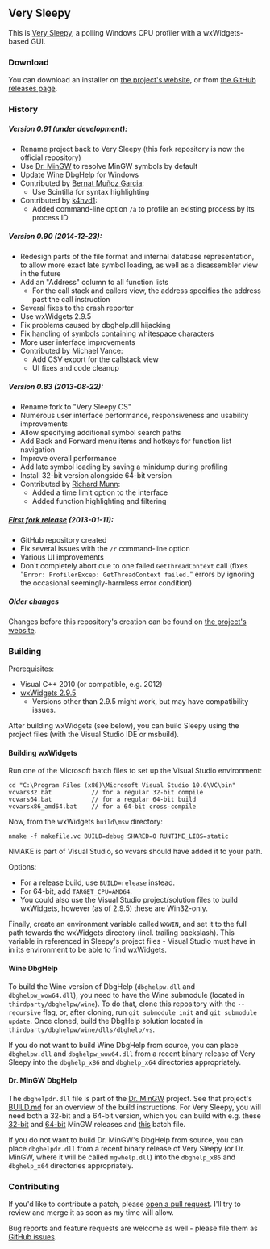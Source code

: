 ﻿Very Sleepy
-----------

This is [Very Sleepy](http://www.codersnotes.com/sleepy), a polling Windows CPU profiler with a wxWidgets-based GUI.

### Download

You can download an installer on [the project's website](http://www.codersnotes.com/sleepy), or from [the GitHub releases page](https://github.com/CyberShadow/verysleepy/releases).

### History

##### Version 0.91 (under development):

* Rename project back to Very Sleepy (this fork repository is now the official repository)
* Use [Dr. MinGW](https://github.com/jrfonseca/drmingw) to resolve MinGW symbols by default
* Update Wine DbgHelp for Windows
* Contributed by [Bernat Muñoz Garcia](https://github.com/shashClp):
    * Use Scintilla for syntax highlighting
* Contributed by [k4hvd1](https://github.com/VerySleepy/verysleepy/pull/30):
    * Added command-line option `/a` to profile an existing process by its process ID

##### Version 0.90 (2014-12-23):

* Redesign parts of the file format and internal database representation, to allow more exact late symbol loading, as well as a disassembler view in the future
* Add an "Address" column to all function lists
  * For the call stack and callers view, the address specifies the address past the call instruction
* Several fixes to the crash reporter
* Use wxWidgets 2.9.5
* Fix problems caused by dbghelp.dll hijacking
* Fix handling of symbols containing whitespace characters
* More user interface improvements
* Contributed by Michael Vance:
    * Add CSV export for the callstack view
    * UI fixes and code cleanup

##### Version 0.83 (2013-08-22):

* Rename fork to "Very Sleepy CS"
* Numerous user interface performance, responsiveness and usability improvements
* Allow specifying additional symbol search paths
* Add Back and Forward menu items and hotkeys for function list navigation
* Improve overall performance
* Add late symbol loading by saving a minidump during profiling
* Install 32-bit version alongside 64-bit version
* Contributed by [Richard Munn](https://github.com/benjymous):
    * Added a time limit option to the interface
    * Added function highlighting and filtering

##### [First fork release](http://blog.thecybershadow.net/2013/01/11/very-sleepy-fork/) (2013-01-11):

* GitHub repository created
* Fix several issues with the `/r` command-line option
* Various UI improvements
* Don't completely abort due to one failed `GetThreadContext` call (fixes "`Error: ProfilerExcep: GetThreadContext failed.`" errors by ignoring the occasional seemingly-harmless error condition)

##### Older changes

Changes before this repository's creation can be found on [the project's website](http://www.codersnotes.com/programs/sleepy).

### Building

Prerequisites:

* Visual C++ 2010 (or compatible, e.g. 2012)
* [wxWidgets 2.9.5](http://sourceforge.net/projects/wxwindows/files/2.9.5/)
  * Versions other than 2.9.5 might work, but may have compatibility issues.

After building wxWidgets (see below), you can build Sleepy using the project files (with the Visual Studio IDE or msbuild).

#### Building wxWidgets

Run one of the Microsoft batch files to set up the Visual Studio environment:

    cd "C:\Program Files (x86)\Microsoft Visual Studio 10.0\VC\bin"
    vcvars32.bat           // for a regular 32-bit compile
    vcvars64.bat           // for a regular 64-bit build
    vcvarsx86_amd64.bat    // for a 64-bit cross-compile

Now, from the wxWidgets `build\msw` directory:

    nmake -f makefile.vc BUILD=debug SHARED=0 RUNTIME_LIBS=static

NMAKE is part of Visual Studio, so vcvars should have added it to your path.

Options:

* For a release build, use `BUILD=release` instead.
* For 64-bit, add `TARGET_CPU=AMD64`.
* You could also use the Visual Studio project/solution files to build wxWidgets, however (as of 2.9.5) these are Win32-only.

Finally, create an environment variable called `WXWIN`, and set it to the full path towards the wxWidgets directory (incl. trailing backslash).
This variable in referenced in Sleepy's project files - Visual Studio must have in in its environment to be able to find wxWidgets.

#### Wine DbgHelp

To build the Wine version of DbgHelp (`dbghelpw.dll` and `dbghelpw_wow64.dll`), you need to have the Wine submodule (located in `thirdparty/dbghelpw/wine`).
To do that, clone this repository with the `--recursive` flag, or, after cloning, run `git submodule init` and `git submodule update`.
Once cloned, build the DbgHelp solution located in `thirdparty/dbghelpw/wine/dlls/dbghelp/vs`.

If you do not want to build Wine DbgHelp from source,
you can place `dbghelpw.dll` and `dbghelpw_wow64.dll` from a recent binary release of Very Sleepy
into the `dbghelp_x86` and `dbghelp_x64` directories appropriately.

#### Dr. MinGW DbgHelp

The `dbghelpdr.dll` file is part of the [Dr. MinGW](https://github.com/jrfonseca/drmingw) project.
See that project's [BUILD.md](https://github.com/jrfonseca/drmingw/blob/master/BUILD.md) for an overview of the build instructions.
For Very Sleepy, you will need both a 32-bit and a 64-bit version, which you can build with e.g. these
[32-bit][mingw32] and [64-bit][mingw64] MinGW releases and [this][build-bat] batch file.

If you do not want to build Dr. MinGW's DbgHelp from source,
you can place `dbghelpdr.dll` from a recent binary release of Very Sleepy (or Dr. MinGW, where it will be called `mgwhelp.dll`)
into the `dbghelp_x86` and `dbghelp_x64` directories appropriately.

  [mingw32]: http://sourceforge.net/projects/mingwbuilds/files/host-windows/releases/4.8.1/32-bit/threads-win32/dwarf/x32-4.8.1-release-win32-dwarf-rev5.7z/download
  [mingw64]: http://sourceforge.net/projects/mingwbuilds/files/host-windows/releases/4.8.1/64-bit/threads-win32/seh/x64-4.8.1-release-win32-seh-rev5.7z/download
  [build-bat]: https://gist.github.com/CyberShadow/839e458153787a298b6b

### Contributing

If you'd like to contribute a patch, please [open a pull request](https://github.com/CyberShadow/verysleepy/pulls). I'll try to review and merge it as soon as my time will allow.

Bug reports and feature requests are welcome as well - please file them as [GitHub issues](https://github.com/CyberShadow/verysleepy/issues).
